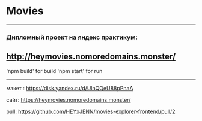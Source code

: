 # Movies

---

### Дипломный проект на яндекс практикум:

## http://heymovies.nomoredomains.monster/

'npm build' for build
'npm start' for run

---

макет :
https://disk.yandex.ru/d/UlnQQeU88pPnaA

сайт:
https://heymovies.nomoredomains.monster/

pull:
https://github.com/HEYxJENN/movies-explorer-frontend/pull/2
